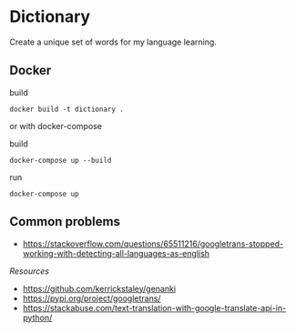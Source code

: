 # Dictionary

Create a unique set of words for my language learning.

## Docker
build
```
docker build -t dictionary .
```

or with docker-compose

build
```
docker-compose up --build
```

run
```
docker-compose up
```

## Common problems
- https://stackoverflow.com/questions/65511216/googletrans-stopped-working-with-detecting-all-languages-as-english

_Resources_
- https://github.com/kerrickstaley/genanki
- https://pypi.org/project/googletrans/
- https://stackabuse.com/text-translation-with-google-translate-api-in-python/
